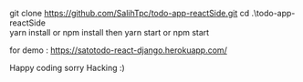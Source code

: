 git clone https://github.com/SalihTpc/todo-app-reactSide.git
cd .\todo-app-reactSide\
yarn install or npm install
then yarn start or npm start

for demo : https://satotodo-react-django.herokuapp.com/

Happy coding sorry Hacking :)
